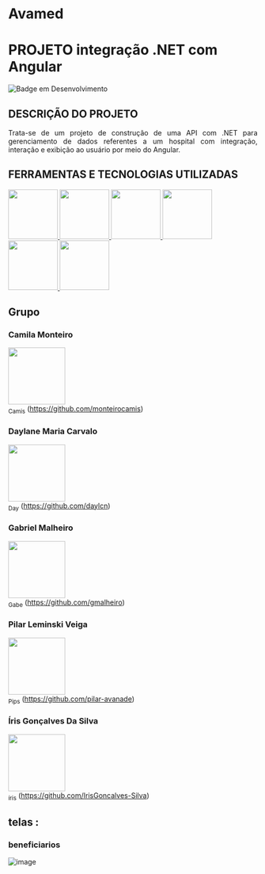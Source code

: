 # Avamed


# PROJETO integração .NET com Angular

![Badge em Desenvolvimento](http://img.shields.io/static/v1?label=STATUS&message=EM%20DESENVOLVIMENTO&color=GREEN&style=for-the-badge)

## DESCRIÇÃO DO PROJETO
<p align="justify">
Trata-se de um projeto de construção de uma API com .NET para gerenciamento de dados referentes a um hospital com integração, interação e exibição ao usuário por meio do Angular.

</p>


## FERRAMENTAS E TECNOLOGIAS UTILIZADAS
<a href="#">
<img src="https://cdn.jsdelivr.net/gh/devicons/devicon/icons/vscode/vscode-original.svg" width=100/>
</a>
<a href=#>
<img src="https://cdn.jsdelivr.net/gh/devicons/devicon/icons/visualstudio/visualstudio-plain.svg" width=100/>
<a/>
<a href="#">
<img src="https://cdn.jsdelivr.net/gh/devicons/devicon/icons/dotnetcore/dotnetcore-original.svg" width=100 />
</a>
<a href="#">
<img src="https://cdn.jsdelivr.net/gh/devicons/devicon/icons/angularjs/angularjs-plain.svg" width=100/>
</a>
<a href="#">
<img src="https://cdn.jsdelivr.net/gh/devicons/devicon/icons/microsoftsqlserver/microsoftsqlserver-plain.svg" width=100/>
</a>
<a href = "#">
<img src="https://cdn.jsdelivr.net/gh/devicons/devicon/icons/bootstrap/bootstrap-original.svg" width=100/>
</a>

## Grupo
### Camila Monteiro

<img src="https://avatars.githubusercontent.com/u/26682838?v=4" width=115><br><sub>Camis</sub> (https://github.com/monteirocamis)

### Daylane Maria Carvalo

<img src="https://avatars.githubusercontent.com/u/89111664?v=4" width=115><br><sub>Day</sub> (https://github.com/daylcn)

### Gabriel Malheiro

<img src="https://avatars.githubusercontent.com/u/92603922?v=4" width=115><br><sub>Gabe</sub> (https://github.com/gmalheiro)

### Pilar Leminski Veiga

<img src="https://media.licdn.com/dms/image/C4D03AQE3ucvskO1jSA/profile-displayphoto-shrink_400_400/0/1617480408863?e=1677110400&v=beta&t=WCxJT4ASk-3tfAYattsA3ffSNu6dztvrHZBZV9K9XHg" width=115><br><sub>Pips</sub> (https://github.com/pilar-avanade)

### Íris Gonçalves Da Silva

<img src="https://avatars.githubusercontent.com/u/107144112?v=4" width=115><br><sub>íris</sub> (https://github.com/IrisGoncalves-Silva)

## telas :
### beneficiarios
![image](https://user-images.githubusercontent.com/26682838/208728307-29c5c31b-4b65-40b0-9e36-6b2851b2e594.png)

